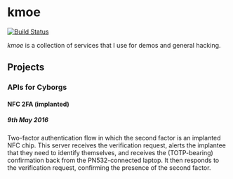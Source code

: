 # kmoe
[![Build Status](https://travis-ci.org/kmoe/kmoe.svg?branch=master)](https://travis-ci.org/kmoe/kmoe)

*kmoe* is a collection of services that I use for demos and general hacking.

## Projects

### APIs for Cyborgs

#### NFC 2FA (implanted)
##### *9th May 2016*

Two-factor authentication flow in which the second factor is an implanted NFC chip. This server receives the verification request, alerts the implantee that they need to identify themselves, and receives the (TOTP-bearing) confirmation back from the PN532-connected laptop. It then responds to the verification request, confirming the presence of the second factor.
